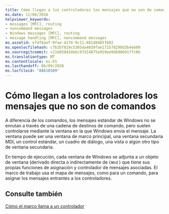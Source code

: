 ```yaml
---
title: Cómo llegan a los controladores los mensajes que no son de comandos
ms.date: 11/04/2016
helpviewer_keywords:
- messages [MFC], routing
- noncommand messages
- Windows messages [MFC], routing
- message handling [MFC], noncommand messages
ms.assetid: e7df8aef-9fae-41f4-9c11-881d8465f602
ms.openlocfilehash: c7b2bf819c5305da4039fae172578298d3b4e609
ms.sourcegitcommit: c21b05042debc97d14875e019ee9d698691ffc0b
ms.translationtype: MT
ms.contentlocale: es-ES
ms.lasthandoff: 06/09/2020
ms.locfileid: "84618509"
---
```

# <a name="how-noncommand-messages-reach-their-handlers"></a>Cómo llegan a los controladores los mensajes que no son de comandos

A diferencia de los comandos, los mensajes estándar de Windows no se enrutan a través de una cadena de destinos de comando, pero suelen controlarse mediante la ventana en la que Windows envía el mensaje. La ventana puede ser una ventana de marco principal, una ventana secundaria MDI, un control estándar, un cuadro de diálogo, una vista o algún otro tipo de ventana secundaria.

En tiempo de ejecución, cada ventana de Windows se adjunta a un objeto de ventana (derivado directa o indirectamente de `CWnd` ) que tiene sus propias funciones de asignación y controlador de mensajes asociadas. El marco de trabajo usa el mapa de mensajes, como para un comando, para asignar los mensajes entrantes a los controladores.

## <a name="see-also"></a>Consulte también

[Cómo el marco llama a un controlador](how-the-framework-calls-a-handler.md)
